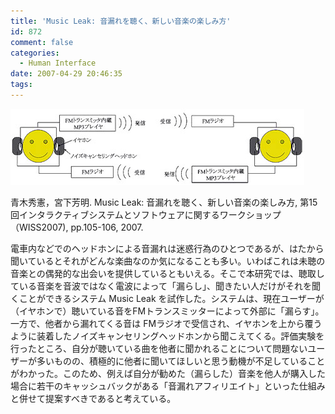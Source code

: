 ```yaml
---
title: 'Music Leak: 音漏れを聴く、新しい音楽の楽しみ方'
id: 872
comment: false
categories:
  - Human Interface
date: 2007-04-29 20:46:35
tags:
---
```


[![musicleak](/wp-content/uploads/2015/04/musicleak.jpg)](/wp-content/uploads/2015/04/musicleak.jpg)



青木秀憲，宮下芳明. Music Leak: 音漏れを聴く、新しい音楽の楽しみ方, 第15回インタラクティブシステムとソフトウェアに関するワークショップ（WISS2007), pp.105-106, 2007.

電車内などでのヘッドホンによる音漏れは迷惑行為のひとつであるが、はたから聞いているとそれがどんな楽曲なのか気になることも多い。いわばこれは未聴の音楽との偶発的な出会いを提供しているともいえる。そこで本研究では、聴取している音楽を音波ではなく電波によって「漏らし」、聞きたい人だけがそれを聞くことができるシステム Music Leak を試作した。システムは、現在ユーザーが（イヤホンで）聴いている音をFMトランスミッターによって外部に「漏らす」。一方で、他者から漏れてくる音は FMラジオで受信され、イヤホンを上から覆うように装着したノイズキャンセリングヘッドホンから聞こえてくる。評価実験を行ったところ、自分が聴いている曲を他者に聞かれることについて問題ないユーザーが多いものの、積極的に他者に聞いてほしいと思う動機が不足していることがわかった。このため、例えば自分が勧めた（漏らした）音楽を他人が購入した場合に若干のキャッシュバックがある「音漏れアフィリエイト」といった仕組みと併せて提案すべきであると考えている。
